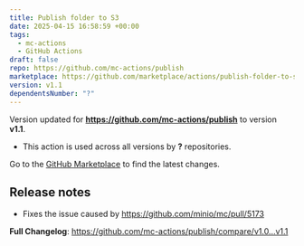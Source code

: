 ```yaml
---
title: Publish folder to S3
date: 2025-04-15 16:58:59 +00:00
tags:
  - mc-actions
  - GitHub Actions
draft: false
repo: https://github.com/mc-actions/publish
marketplace: https://github.com/marketplace/actions/publish-folder-to-s3
version: v1.1
dependentsNumber: "?"
---
```



Version updated for **https://github.com/mc-actions/publish** to version **v1.1**.
- This action is used across all versions by **?** repositories.

Go to the [GitHub Marketplace](https://github.com/marketplace/actions/publish-folder-to-s3) to find the latest changes.

## Release notes

- Fixes the issue caused by https://github.com/minio/mc/pull/5173

**Full Changelog**: https://github.com/mc-actions/publish/compare/v1.0...v1.1
